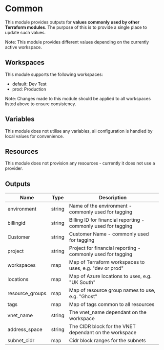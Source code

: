 # Common

This module provides outputs for __values commonly used by other Terraform
modules__. The purpose of this is to provide a single place to update such
values.

Note: This module provides different values depending on the currently
active workspace.

## Workspaces

This module supports the following workspaces:

- default: Dev Test
- prod: Production

Note: Changes made to this module should be applied to all workspaces listed
above to ensure consistency.

## Variables

This module does not utilise any variables, all configuration is handled by
local values for convenience.

## Resources

This module does not provision any resources - currently it does not use a
provider.

## Outputs

| Name | Type | Description |
| ---- | ---- | ----------- |
| environment | string | Name of the environment - commonly used for tagging |
| billingid | string | Billing ID for financial reporting - commonly used for tagging |
| Customer | string | Customer Name - commonly used for tagging |
| project | string | Project for financial reporting - commonly used for tagging |
| workspaces | map | Map of Terraform workspaces to uses, e.g. "dev or prod" |
| locations | map | Map of Azure locations to uses, e.g. "UK South" |
| resource_groups | map | Map of resource group names to use, e.g. "Ghost" |
| tags | map | Map of tags common to all resources |
| vnet_name | string | The vnet_name dependant on the workspace |
| address_space | string | The CIDR block for the VNET dependant on the workspace |
| subnet_cidr | map | Cidr block ranges for the subnets |
